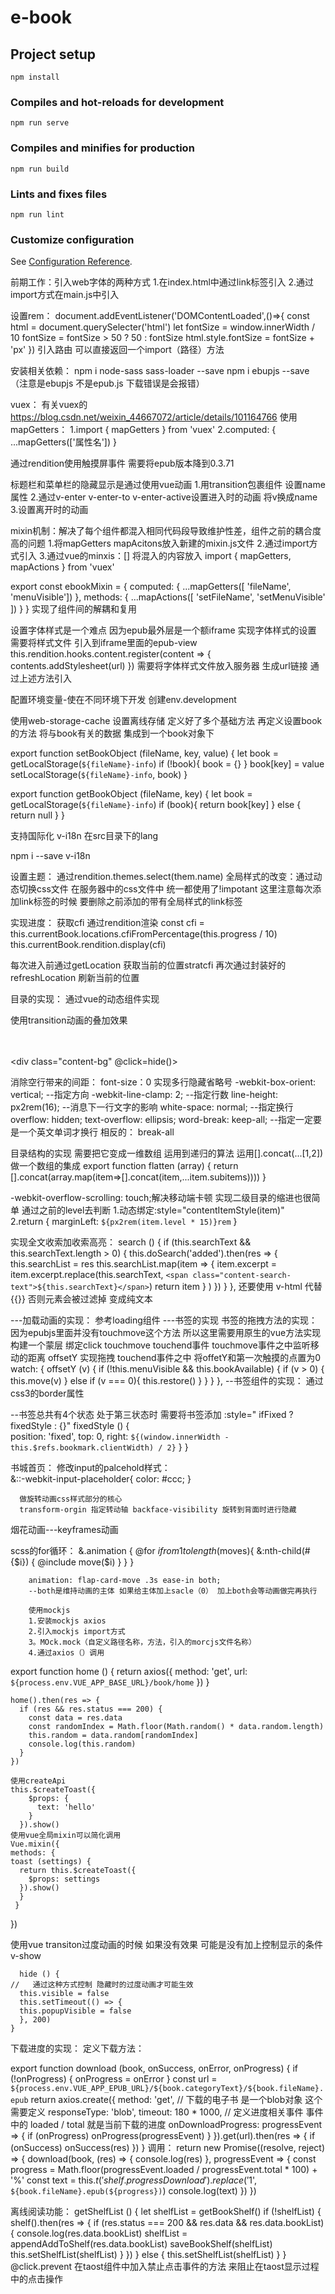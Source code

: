 # e-book

## Project setup
```
npm install
```

### Compiles and hot-reloads for development
```
npm run serve
```

### Compiles and minifies for production
```
npm run build
```

### Lints and fixes files
```
npm run lint
```

### Customize configuration
See [Configuration Reference](https://cli.vuejs.org/config/).

前期工作：引入web字体的两种方式 
1.在index.html中通过link标签引入 
2.通过import方式在main.js中引入

设置rem：
document.addEventListener('DOMContentLoaded',()=>{
    const html = document.querySelecter('html')
    let fontSize = window.innerWidth / 10
    fontSize = fontSize > 50 ? 50 : fontSize 
    html.style.fontSize = fontSize + 'px' 
})
引入路由 可以直接返回一个import（路径）方法

安装相关依赖：
npm i node-sass sass-loader --save
npm i ebupjs --save （注意是ebupjs 不是epub.js 下载错误是会报错）

vuex：
有关vuex的 https://blog.csdn.net/weixin_44667072/article/details/101164766
使用mapGetters：
1.import { mapGetters } from 'vuex'
2.computed: {
    ...mapGetters(['属性名'])
}

通过rendition使用触摸屏事件 需要将epub版本降到0.3.71

标题栏和菜单栏的隐藏显示是通过使用vue动画
1.用transition包裹组件 设置name属性
2.通过v-enter v-enter-to v-enter-active设置进入时的动画 将v换成name
3.设置离开时的动画

mixin机制：解决了每个组件都混入相同代码段导致维护性差，组件之前的耦合度高的问题
1.将mapGetters mapAcitons放入新建的mixin.js文件
2.通过import方式引入
3.通过vue的minxis：[] 将混入的内容放入
import { mapGetters, mapActions } from 'vuex'

export const ebookMixin = {
  computed: {
    ...mapGetters([
      'fileName',
      'menuVisible'])
  },
  methods: {
    ...mapActions([
      'setFileName',
      'setMenuVisible'
    ])
  }
}
实现了组件间的解耦和复用

设置字体样式是一个难点 因为epub最外层是一个额iframe 实现字体样式的设置
需要将样式文件 引入到iframe里面的epub-view
      this.rendition.hooks.content.register(content => {
        contents.addStylesheet(url)
      })
需要将字体样式文件放入服务器 生成url链接 通过上述方法引入

配置环境变量-使在不同环境下开发 创建env.development

使用web-storage-cache 设置离线存储
定义好了多个基础方法 再定义设置book的方法 将与book有关的数据 集成到一个book对象下 

export function setBookObject (fileName, key, value) {
  let book = getLocalStorage(`${fileName}-info`)
  if (!book){
    book = {}
  }
  book[key] = value
  setLocalStorage(`${fileName}-info`, book)
}

export function getBookObject (fileName, key) {
  let book = getLocalStorage(`${fileName}-info`)
  if (book){
    return book[key]
  } else {
    return null
  }
}

支持国际化 v-i18n 在src目录下的lang

npm i --save v-i18n

设置主题：
通过rendition.themes.select(them.name)
全局样式的改变：通过动态切换css文件 在服务器中的css文件中 统一都使用了!impotant
这里注意每次添加link标签的时候 要删除之前添加的带有全局样式的link标签

实现进度：
获取cfi 通过rendition渲染
      const cfi = this.currentBook.locations.cfiFromPercentage(this.progress / 10)
      this.currentBook.rendition.display(cfi)

每次进入前通过getLocation 获取当前的位置stratcfi
再次通过封装好的refreshLocation 刷新当前的位置

目录的实现： 通过vue的动态组件实现
<component :is="component"></component>

使用transition动画的叠加效果
  <transition name="fade">
    <div class="slide-content-wrapper" v-show=" menuVisible && settingVisible === 3">
      <transition name="slide-right" >
        <div class="content" v-if="settingVisible === 3">
          <div class="content-page-wrapper">
            <div class="content-page"></div>  
            <div class="content-page-tab"></div>
          </div>  
        </div>
      </transition>
      <div class="content-bg" @click=hide()></div>
    </div>
  </transition>  

消除空行带来的间距： font-size：0
实现多行隐藏省略号
        -webkit-box-orient: vertical; --指定方向
        -webkit-line-clamp: 2; --指定行数
        line-height: px2rem(16); --消息下一行文字的影响
        white-space: normal; --指定换行
        overflow: hidden; 
        text-overflow: ellipsis;
        word-break: keep-all; --指定一定要是一个英文单词才换行 相反的： break-all

目录结构的实现 需要把它变成一维数组
运用到递归的算法 运用[].concat(...[1,2]) 做一个数组的集成
export function flatten (array) {
  return   [].concat(array.map(item=>[].concat(item,...item.subitems))))
}

 -webkit-overflow-scrolling: touch;解决移动端卡顿
 实现二级目录的缩进也很简单 通过之前的level去判断
 1.动态绑定:style="contentItemStyle(item)"     
 2.return {
        marginLeft: `${px2rem(item.level * 15)}rem`
      }

实现全文收索加收索高亮：
 search () {
      if (this.searchText && this.searchText.length > 0) {
        this.doSearch('added').then(res => {
          this.searchList = res
          this.searchList.map(item => { 
            item.excerpt = item.excerpt.replace(this.searchText, 
          `<span class="content-search-text">${this.searchText}</span>`)
            return item 
          }
          )
        })
      }
    },
还要使用 v-html 代替 {{}} 否则元素会被过滤掉 变成纯文本

---加载动画的实现： 参考loading组件
---书签的实现
  书签的拖拽方法的实现： 因为epubjs里面并没有touchmove这个方法 所以这里需要用原生的vue方法实现
  构建一个蒙层 绑定click touchmove touchend事件
  touchmove事件之中监听移动的距离 offsetY 实现拖拽
  touchend事件之中 将offetY和第一次触摸的点置为0
    watch: {
    offsetY (v) {
      if (!this.menuVisible && this.bookAvailable) {
        if (v > 0) {
          this.move(v)
        } else if (v === 0){
          this.restore()
        }
      }
    }
  },
  --书签组件的实现： 通过css3的border属性

  --书签总共有4个状态
    处于第三状态时 需要将书签添加
    :style=" ifFixed ? fixedStyle : {}"
        fixedStyle () {  
        position: 'fixed',
        top: 0,
        right: `${(window.innerWidth - this.$refs.bookmark.clientWidth) / 2}`
      }
    }

书城首页：
修改input的palcehold样式：       
      &::-webkit-input-placeholder{
        color: #ccc;
      }

      做旋转动画css样式部分的核心
      transform-orgin 指定转动轴 backface-visibility 旋转到背面时进行隐藏

烟花动画---keyframes动画

scss的for循环：      &.animation {
          @for $i from 1 to length($moves){
            &:nth-child(#{$i}) {
              @include move($i)
            }
          }
        }

        animation: flap-card-move .3s ease-in both;
        --both是维持动画的主体 如果给主体加上sacle（0） 加上both会等动画做完再执行

        使用mockjs
        1.安装mockjs axios
        2.引入mockjs import方式
        3。MOck.mock（自定义路径名称，方法，引入的morcjs文件名称）
        4.通过axios（）调用
    
export function home () {
  return axios({
    method: 'get',
    url: `${process.env.VUE_APP_BASE_URL}/book/home`
  })
}


    home().then(res => {
      if (res && res.status === 200) {
        const data = res.data
        const randomIndex = Math.floor(Math.random() * data.random.length)
        this.random = data.random[randomIndex]
        console.log(this.random)
      }
    })

    使用createApi       
    this.$createToast({
        $props: {
          text: 'hello'
        }
      }).show()
    使用vue全局mixin可以简化调用
    Vue.mixin({
    methods: {
    toast (settings) {
      return this.$createToast({
        $props: settings
      }).show()
      }
     }
  })

  使用vue transiton过度动画的时候 如果没有效果 可能是没有加上控制显示的条件
  v-show

      hide () {
    //   通过这种方式控制 隐藏时的过度动画才可能生效
      this.visible = false
      this.setTimeout(() => {
      this.popupVisible = false   
      }, 200)
    }

  下载进度的实现：
  定义下载方法：

export function download (book, onSuccess, onError, onProgress) {
  if (!onProgress) {
    onProgress = onError
  }
  const url = `${process.env.VUE_APP_EPUB_URL}/${book.categoryText}/${book.fileName}.epub`
  return axios.create({
    method: 'get',
    // 下载的电子书 是一个blob对象 这个需要定义
    responseType: 'blob',
    timeout: 180 * 1000,
    // 定义进度相关事件 事件中的 loaded / total 就是当前下载的进度
    onDownloadProgress: progressEvent => {
      if (onProgress) onProgress(progressEvent)
    }
  }).get(url).then(res => {
    if (onSuccess) onSuccess(res)
  })
}
   调用：
      return new Promise((resolve, reject) => {
        download(book, (res) => {
          console.log(res)
        }, progressEvent => {
          const progress = Math.floor(progressEvent.loaded / progressEvent.total * 100) + '%'
          const text = this.$t('shelf.progressDownload')
            .replace('$1', `${book.fileName}.epub(${progress})`)
          console.log(text)
        })
      })

  离线阅读功能：
   getShelfList () {
      let shelfList = getBookShelf()
      if (!shelfList) {
        shelf().then(res => {
          if (res.status === 200 && res.data && res.data.bookList){
            console.log(res.data.bookList)
            shelfList = appendAddToShelf(res.data.bookList)
            saveBookShelf(shelfList)
            this.setShelfList(shelfList)
          }
        })
      } else {
        this.setShelfList(shelfList)
      }
    }
    @click.prevent 在taost组件中加入禁止点击事件的方法 来阻止在taost显示过程中的点击操作